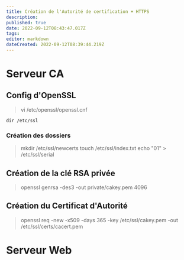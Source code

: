 ```yaml
---
title: Création de l'Autorité de certification + HTTPS
description: 
published: true
date: 2022-09-12T08:43:47.017Z
tags: 
editor: markdown
dateCreated: 2022-09-12T08:39:44.219Z
---
```


# Serveur CA

 ## Config d'OpenSSL
   > vi /etc/openssl/openssl.cnf
  
   `dir /etc/ssl`
 
   ### Création des dossiers
  > mkdir /etc/ssl/newcerts
  > touch /etc/ssl/index.txt
  > echo "01" > /etc/ssl/serial
  
## Création de la clé RSA privée
> openssl genrsa -des3 -out private/cakey.pem 4096

## Création du Certificat d'Autorité
> openssl req -new -x509 -days 365 -key /etc/ssl/cakey.pem -out /etc/ssl/certs/cacert.pem

# Serveur Web

